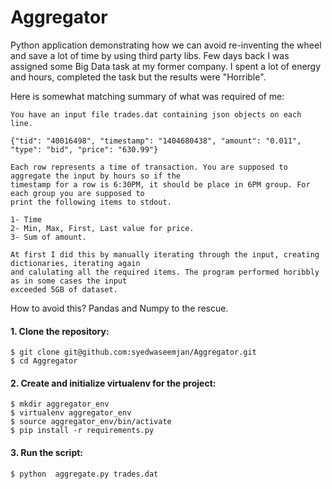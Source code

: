 # Aggregator
Python application demonstrating how we can avoid re-inventing the wheel and save a lot of time by using third party libs. Few days back I was assigned some Big Data task at my former company. I spent a lot of energy and hours, completed the task but the results were "Horrible".

Here is somewhat matching summary of what was required of me:

	You have an input file trades.dat containing json objects on each line.

	{"tid": "40016498", "timestamp": "1404680438", "amount": "0.011", "type": "bid", "price": "630.99"}

	Each row represents a time of transaction. You are supposed to aggregate the input by hours so if the 
	timestamp for a row is 6:30PM, it should be place in 6PM group. For each group you are supposed to 
	print the following items to stdout.

	1- Time
	2- Min, Max, First, Last value for price.
	3- Sum of amount. 

	At first I did this by manually iterating through the input, creating dictionaries, iterating again 
	and calulating all the required items. The program performed horibbly as in some cases the input 
	exceeded 5GB of dataset.


How to avoid this? Pandas and Numpy to the rescue.

#### 1. Clone the repository:

    $ git clone git@github.com:syedwaseemjan/Aggregator.git
    $ cd Aggregator

#### 2. Create and initialize virtualenv for the project:
    
    $ mkdir aggregator_env
    $ virtualenv aggregator_env
    $ source aggregator_env/bin/activate
    $ pip install -r requirements.py

#### 3. Run the script:
    
    $ python  aggregate.py trades.dat


